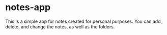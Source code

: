 # notes-app

This is a simple app for notes created for personal purposes.
You can add, delete, and change the notes, as well as the folders.
